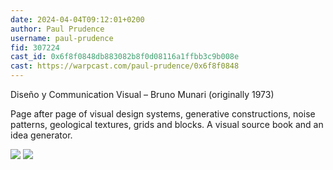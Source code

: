 ```yaml
---
date: 2024-04-04T09:12:01+0200
author: Paul Prudence
username: paul-prudence
fid: 307224
cast_id: 0x6f8f0848db883082b8f0d08116a1ffbb3c9b008e
cast: https://warpcast.com/paul-prudence/0x6f8f0848
---
```

Diseño y Communication Visual – Bruno Munari (originally 1973)  
  
Page after page of visual design systems, generative constructions, noise patterns, geological textures, grids and blocks. A visual source book and an idea generator.  

![](https://imagedelivery.net/BXluQx4ige9GuW0Ia56BHw/7b5a208e-8b38-4785-144a-3919222b5800/original)
![](https://imagedelivery.net/BXluQx4ige9GuW0Ia56BHw/e698df82-eba1-4786-2068-ca9c354a4000/original)